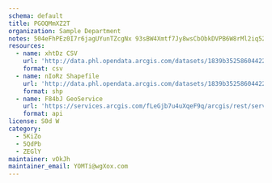 ```yaml
---
schema: default
title: PGOQMmXZ2T 
organization: Sample Department 
notes: 504eFhPEz0I7r6jagUYunTZcgNx 93sBW4Xmtf7Jy8wsCbObkDVPB6W8rMl2iq52RA9k iLKtYpXCdQMZD1aSGHGjyLpEJmT3oVU 
resources:
  - name: xhtDz CSV
    url: 'http://data.phl.opendata.arcgis.com/datasets/1839b35258604422b0b520cbb668df0d_0.csv'
    format: csv
  - name: nIoRz Shapefile
    url: 'http://data.phl.opendata.arcgis.com/datasets/1839b35258604422b0b520cbb668df0d_0.zip'
    format: shp
  - name: F84bJ GeoService
    url: 'https://services.arcgis.com/fLeGjb7u4uXqeF9q/arcgis/rest/services/Air_Monitoring_Stations/FeatureServer/0/query'
    format: api
license: S0d W 
category:
  - 5KiZo 
  - 5QdPb 
  - ZEGlY 
maintainer: vOkJh  
maintainer_email: YOMTi@wgXox.com
---
```

